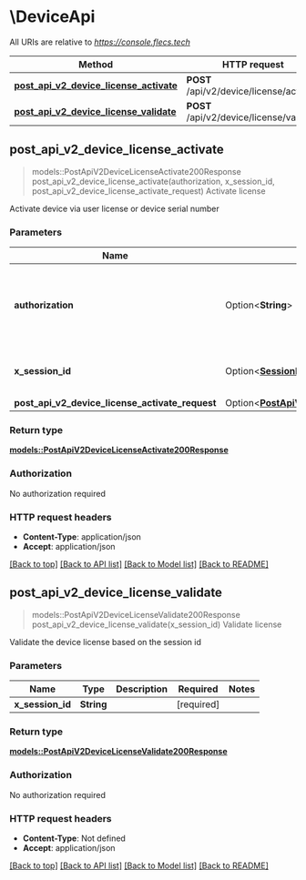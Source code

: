 # \DeviceApi

All URIs are relative to *https://console.flecs.tech*

Method | HTTP request | Description
------------- | ------------- | -------------
[**post_api_v2_device_license_activate**](DeviceApi.md#post_api_v2_device_license_activate) | **POST** /api/v2/device/license/activate | Activate license
[**post_api_v2_device_license_validate**](DeviceApi.md#post_api_v2_device_license_validate) | **POST** /api/v2/device/license/validate | Validate license



## post_api_v2_device_license_activate

> models::PostApiV2DeviceLicenseActivate200Response post_api_v2_device_license_activate(authorization, x_session_id, post_api_v2_device_license_activate_request)
Activate license

Activate device via user license or device serial number

### Parameters


Name | Type | Description  | Required | Notes
------------- | ------------- | ------------- | ------------- | -------------
**authorization** | Option<**String**> | Provide only if activation via user license should be performed |  |
**x_session_id** | Option<[**SessionId**](.md)> | Leave out if no sessionId is known. |  |
**post_api_v2_device_license_activate_request** | Option<[**PostApiV2DeviceLicenseActivateRequest**](PostApiV2DeviceLicenseActivateRequest.md)> |  |  |

### Return type

[**models::PostApiV2DeviceLicenseActivate200Response**](post_api_v2_device_license_activate_200_response.md)

### Authorization

No authorization required

### HTTP request headers

- **Content-Type**: application/json
- **Accept**: application/json

[[Back to top]](#) [[Back to API list]](../README.md#documentation-for-api-endpoints) [[Back to Model list]](../README.md#documentation-for-models) [[Back to README]](../README.md)


## post_api_v2_device_license_validate

> models::PostApiV2DeviceLicenseValidate200Response post_api_v2_device_license_validate(x_session_id)
Validate license

Validate the device license based on the session id

### Parameters


Name | Type | Description  | Required | Notes
------------- | ------------- | ------------- | ------------- | -------------
**x_session_id** | **String** |  | [required] |

### Return type

[**models::PostApiV2DeviceLicenseValidate200Response**](post_api_v2_device_license_validate_200_response.md)

### Authorization

No authorization required

### HTTP request headers

- **Content-Type**: Not defined
- **Accept**: application/json

[[Back to top]](#) [[Back to API list]](../README.md#documentation-for-api-endpoints) [[Back to Model list]](../README.md#documentation-for-models) [[Back to README]](../README.md)

